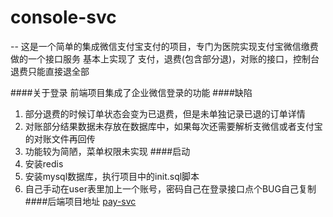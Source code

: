 # console-svc
--
这是一个简单的集成微信支付宝支付的项目，专门为医院实现支付宝微信缴费做的一个接口服务
基本上实现了 支付，退费(包含部分退)，对账的接口，控制台退费只能直接退全部

####关于登录
前端项目集成了企业微信登录的功能
####缺陷
1.  部分退费的时候订单状态会变为已退费，但是未单独记录已退的订单详情
2.  对账部分结果数据未存放在数据库中，如果每次还需要解析支微信或者支付宝的对账文件再回传
3.  功能较为简陋，菜单权限未实现
####启动
1.  安装redis
2.  安装mysql数据库，执行项目中的init.sql脚本
3.  自己手动在user表里加上一个账号，密码自己在登录接口点个BUG自己复制
####后端项目地址 
[pay-svc](https://github.com/xingchenyefeng/pay-svc)